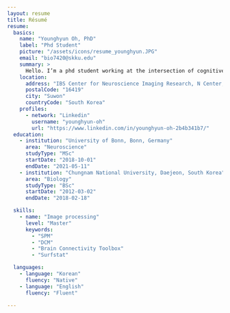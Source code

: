```yaml
---
layout: resume
title: Résumé
resume:
  basics:
    name: "Younghyun Oh, PhD"
    label: "Phd Student"
    picture: "/assets/icons/resume_younghyun.JPG"
    email: "bio7420@skku.edu"
    summary: >
      Hello. I’m a phd student working at the intersection of cognitive neuroscience and systems neuroscience. I’m interested in understanding the intelligence. To that end, I aim to understand the human brain organization using multimodal method and apply the organizational structure of the human brain to build an artificial neural network. My other interests include, consciousness, life, complex systems, and free energy principle.
    location:
      address: "IBS Center for Neuroscience Imaging Research, N Center, Sungkyunkwan University, Seobu-ro 2066, Jangan-gu"
      postalCode: "16419"
      city: "Suwon"
      countryCode: "South Korea"
    profiles:
      - network: "Linkedin"
        username: "younghyun-oh"
        url: "https://www.linkedin.com/in/younghyun-oh-2b4b341b7/"
  education:
    - institution: "University of Bonn, Bonn, Germany"
      area: "Neuroscience"
      studyType: "MSc"
      startDate: "2018-10-01"
      endDate: "2021-05-11"      
    - institution: "Chungnam National University, Daejeon, South Korea"
      area: "Biology"
      studyType: "BSc"
      startDate: "2012-03-02"
      endDate: "2018-02-18"

  skills:
    - name: "Image processing"
      level: "Master"
      keywords:
        - "SPM"
        - "DCM"
        - "Brain Connectivity Toolbox"
        - "Surfstat"

  languages:
    - language: "Korean"
      fluency: "Native"
    - language: "English"
      fluency: "Fluent"
      
---
```

